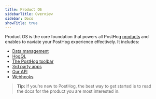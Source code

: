 ```yaml
---
title: Product OS
sidebarTitle: Overview
sidebar: Docs
showTitle: true
---
```


Product OS is the core foundation that powers all PostHog [products](/products) and enables to naviate your PostHog experience effectively. It includes:

- [Data management](/docs/data)
- [HogQL](/docs/hogql)
- [The PostHog toolbar](/docs/toolbar)
- [3rd party apps](/docs/apps)
- [Our API](/docs/api)
- [Webhooks](/docs/webhooks)

> **Tip:** If you're new to PostHog, the best way to get started is to read the docs for the product you are most interested in.